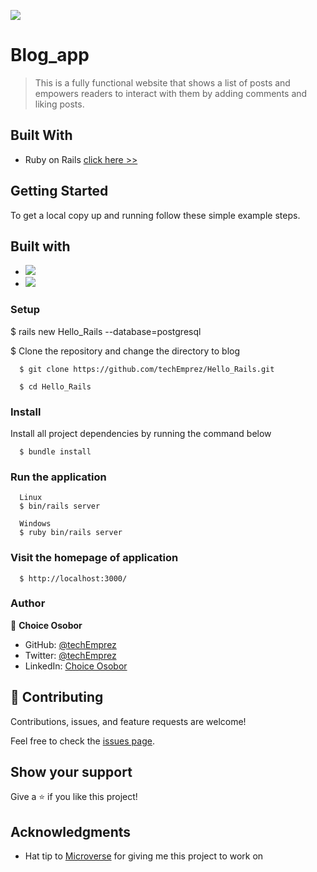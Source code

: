 <!-- @format -->

![](https://img.shields.io/badge/Microverse-blueviolet)

# Blog_app

> This is a fully functional website that shows a list of posts and empowers readers to interact with them by adding comments and liking posts.

## Built With

- Ruby on Rails [click here >>](https://guides.rubyonrails.org/)

## Getting Started

To get a local copy up and running follow these simple example steps.

## Built with

- ![](https://img.shields.io/badge/Github-blueviolet)
- ![](https://img.shields.io/badge/Ruby-red)

### Setup

$ rails new Hello_Rails --database=postgresql

$ Clone the repository and change the directory to blog

```
  $ git clone https://github.com/techEmprez/Hello_Rails.git

  $ cd Hello_Rails
```

### Install

Install all project dependencies by running the command below

```
  $ bundle install
```

### Run the application

```
  Linux
  $ bin/rails server
```

```
  Windows
  $ ruby bin/rails server
```

### Visit the homepage of application

```
  $ http://localhost:3000/
```

### Author

👤 **Choice Osobor**

- GitHub: [@techEmprez](https://github.com/techEmprez)
- Twitter: [@techEmprez](https://twitter.com/techEmprez)
- LinkedIn: [Choice Osobor](https://www.linkedin.com/in/choice-osobor/)

## 🤝 Contributing

Contributions, issues, and feature requests are welcome!

Feel free to check the [issues page](https://github.com/Favourezeugwa/Hello_Rails/issues).

## Show your support

Give a ⭐️ if you like this project!

## Acknowledgments

- Hat tip to [Microverse](https://bit.ly/MicroverseTN) for giving me this project to work on
